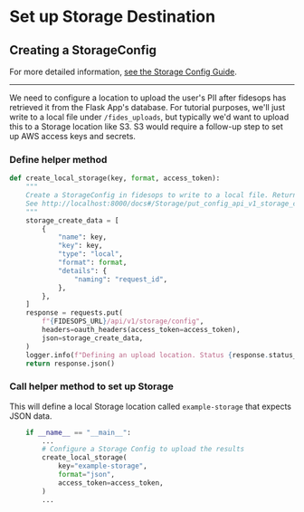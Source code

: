 # Set up Storage Destination


## Creating a StorageConfig 

For more detailed information, [see the Storage Config Guide](../guides/storage.md).

---
We need to configure a location to upload the user's PII after fidesops has retrieved it from the Flask App's
database. For tutorial purposes, we'll just write to a local file under `/fides_uploads`, but typically we'd want
to upload this to a Storage location like S3.  S3 would require a follow-up step to set up AWS access keys and secrets.

### Define helper method
```python
def create_local_storage(key, format, access_token):
    """
    Create a StorageConfig in fidesops to write to a local file. Returns the response JSON if successful.
    See http://localhost:8000/docs#/Storage/put_config_api_v1_storage_config_put
    """
    storage_create_data = [
        {
            "name": key,
            "key": key,
            "type": "local",
            "format": format,
            "details": {
                "naming": "request_id",
            },
        },
    ]
    response = requests.put(
        f"{FIDESOPS_URL}/api/v1/storage/config",
        headers=oauth_headers(access_token=access_token),
        json=storage_create_data,
    )
    logger.info(f"Defining an upload location. Status {response.status_code}")
    return response.json()

```

### Call helper method to set up Storage

This will define a local Storage location called `example-storage` that expects JSON data.  

```python
    if __name__ == "__main__":
        ...
        # Configure a Storage Config to upload the results
        create_local_storage(
            key="example-storage",
            format="json",
            access_token=access_token,
        )
        ...
```